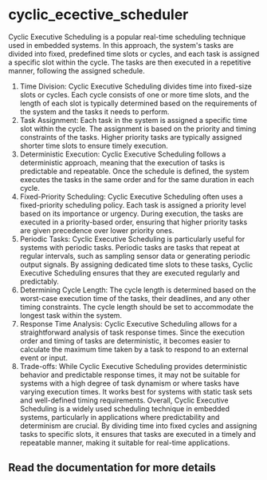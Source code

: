 # cyclic_ecective_scheduler
Cyclic Executive Scheduling is a popular real-time scheduling technique used in embedded
systems. In this approach, the system's tasks are divided into fixed, predefined time slots or cycles,
and each task is assigned a specific slot within the cycle. The tasks are then executed in a repetitive
manner, following the assigned schedule.
1. Time Division: Cyclic Executive Scheduling divides time into fixed-size slots or cycles.
Each cycle consists of one or more time slots, and the length of each slot is typically
determined based on the requirements of the system and the tasks it needs to perform.
2. Task Assignment: Each task in the system is assigned a specific time slot within the cycle.
The assignment is based on the priority and timing constraints of the tasks. Higher priority
tasks are typically assigned shorter time slots to ensure timely execution.
3. Deterministic Execution: Cyclic Executive Scheduling follows a deterministic approach,
meaning that the execution of tasks is predictable and repeatable. Once the schedule is
defined, the system executes the tasks in the same order and for the same duration in each
cycle.
4. Fixed-Priority Scheduling: Cyclic Executive Scheduling often uses a fixed-priority
scheduling policy. Each task is assigned a priority level based on its importance or urgency.
During execution, the tasks are executed in a priority-based order, ensuring that higher
priority tasks are given precedence over lower priority ones.
5. Periodic Tasks: Cyclic Executive Scheduling is particularly useful for systems with
periodic tasks. Periodic tasks are tasks that repeat at regular intervals, such as sampling
sensor data or generating periodic output signals. By assigning dedicated time slots to these
tasks, Cyclic Executive Scheduling ensures that they are executed regularly and
predictably.
6. Determining Cycle Length: The cycle length is determined based on the worst-case
execution time of the tasks, their deadlines, and any other timing constraints. The cycle
length should be set to accommodate the longest task within the system.
7. Response Time Analysis: Cyclic Executive Scheduling allows for a straightforward
analysis of task response times. Since the execution order and timing of tasks are
deterministic, it becomes easier to calculate the maximum time taken by a task to respond
to an external event or input.
8. Trade-offs: While Cyclic Executive Scheduling provides deterministic behavior and
predictable response times, it may not be suitable for systems with a high degree of task
dynamism or where tasks have varying execution times. It works best for systems with
static task sets and well-defined timing requirements.
Overall, Cyclic Executive Scheduling is a widely used scheduling technique in embedded systems,
particularly in applications where predictability and determinism are crucial. By dividing time into
fixed cycles and assigning tasks to specific slots, it ensures that tasks are executed in a timely and
repeatable manner, making it suitable for real-time applications.

## Read the documentation for more details
